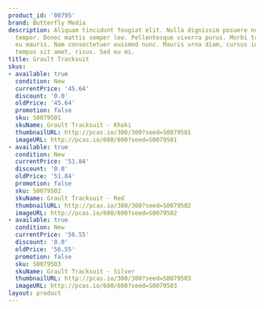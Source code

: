 ```yaml
---
product_id: '00795'
brand: Butterfly Media
description: Aliquam tincidunt feugiat elit. Nulla dignissim posuere nulla. Etiam
  tempor. Donec mattis semper leo. Pellentesque viverra purus. Morbi tristique neque
  eu mauris. Nam consectetuer euismod nunc. Mauris urna diam, cursus id, mattis eget,
  tempus sit amet, risus. Sed eu mi.
title: Grault Tracksuit
skus:
- available: true
  condition: New
  currentPrice: '45.64'
  discount: '0.0'
  oldPrice: '45.64'
  promotion: false
  sku: S0079501
  skuName: Grault Tracksuit - Khaki
  thumbnailURL: http://pcas.io/300/300?seed=S0079501
  imageURL: http://pcas.io/600/600?seed=S0079501
- available: true
  condition: New
  currentPrice: '51.84'
  discount: '0.0'
  oldPrice: '51.84'
  promotion: false
  sku: S0079502
  skuName: Grault Tracksuit - Red
  thumbnailURL: http://pcas.io/300/300?seed=S0079502
  imageURL: http://pcas.io/600/600?seed=S0079502
- available: true
  condition: New
  currentPrice: '56.55'
  discount: '0.0'
  oldPrice: '56.55'
  promotion: false
  sku: S0079503
  skuName: Grault Tracksuit - Silver
  thumbnailURL: http://pcas.io/300/300?seed=S0079503
  imageURL: http://pcas.io/600/600?seed=S0079503
layout: product
---
```

